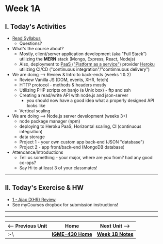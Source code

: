 # Week 1A

## I. Today's Activities
  
- [Read Syllabus](../syllabus.md)
  - Questions?
- What's the course about?
  - Mostly, client/server application development (aka "Full Stack") utilizing the **MERN** stack (Mongo, Express, React, Nodejs)
  - Also, deployment to [PaaS ("Platform as a service")](https://azure.microsoft.com/en-us/resources/cloud-computing-dictionary/what-is-paas) provider [Heroku](https://www.heroku.com/platform) utilizing CI/CD ("continuous integration"/"contimnuous delivery")
- We are doing --> Review & Intro to back-ends (weeks 1 & 2)
  - Review Vanilla JS (DOM, events, XHR, fetch)
  - HTTP protocol - methods & headers mostly
  - Utilizing PHP scripts on banjo (a Unix box) - ftp and ssh
  - Creating a read/write API with node.js and json-server
    - you should now have a good idea what a properly designed API looks like
  - Vertical scaling
- We are doing --> Node.js server development (weeks 3+)
  - node package manager (npm)
  - deploying to Heroku PaaS, Horizontal scaling, CI (continuous integration)
  - data storage 
  - Project 1 - your own custom app back-end (JSON "database")
  - Project 2 - app front/back-end (MongoDB database)
- Attendance/Introductions
  - Tell us something - your major, where are you from? had any good co-ops?
  - Say Hi to at least 3 of your classmates!

 ---
  
## II. Today's Exercise & HW

- [1 - Ajax (XHR) Review](../exercises/1-ajax-review.md)
- See myCourses dropbox for submission instructions!

---
---

| <-- Previous Unit | Home | Next Unit -->
| --- | --- | --- 
|   :-\  |  [**IGME-430 Home**](../) | [**Week 1B Notes**](./01B.md)
